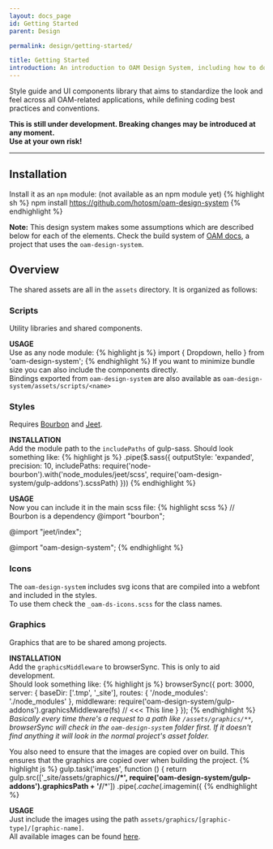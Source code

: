 ```yaml
---
layout: docs_page
id: Getting Started
parent: Design

permalink: design/getting-started/

title: Getting Started
introduction: An introduction to OAM Design System, including how to download and use it, some basic templates and examples.
---
```


Style guide and UI components library that aims to standardize the look and feel across all OAM-related applications, while defining coding best practices and conventions.

**This is still under development. Breaking changes may be introduced at any moment.**  
**Use at your own risk!**

---

## Installation

Install it as an `npm` module: (not available as an npm module yet)
{% highlight sh %}
npm install https://github.com/hotosm/oam-design-system
{% endhighlight %}

**Note:**
This design system makes some assumptions which are described below for each of the elements.
Check the build system of [OAM docs](https://github.com/hotosm/oam-docs/blob/master/gulpfile.js), a project that uses the `oam-design-system`.

## Overview

The shared assets are all in the `assets` directory. It is organized as follows:

### Scripts
Utility libraries and shared components.

**USAGE**  
Use as any node module:
{% highlight js %}
import { Dropdown, hello } from 'oam-design-system';
{% endhighlight %}
If you want to minimize bundle size you can also include the components directly.  
Bindings exported from `oam-design-system` are also available as `oam-design-system/assets/scripts/<name>`

### Styles
Requires [Bourbon](https://github.com/lacroixdesign/node-bourbon) and [Jeet](https://github.com/mojotech/jeet).

**INSTALLATION**  
Add the module path to the `includePaths` of gulp-sass. Should look something like:
{% highlight js %}
.pipe($.sass({
  outputStyle: 'expanded',
  precision: 10,
  includePaths: require('node-bourbon').with('node_modules/jeet/scss', require('oam-design-system/gulp-addons').scssPath)
}))
{% endhighlight %}

**USAGE**  
Now you can include it in the main scss file:
{% highlight scss %}
// Bourbon is a dependency
@import "bourbon";

@import "jeet/index";

@import "oam-design-system";
{% endhighlight %}

### Icons
The `oam-design-system` includes svg icons that are compiled into a webfont and included in the styles.  
To use them check the `_oam-ds-icons.scss` for the class names.

### Graphics
Graphics that are to be shared among projects.

**INSTALLATION**  
Add the `graphicsMiddleware` to browserSync. This is only to aid development.  
Should look something like:
{% highlight js %}
browserSync({
  port: 3000,
  server: {
    baseDir: ['.tmp', '_site'],
    routes: {
      '/node_modules': './node_modules'
    },
    middleware: require('oam-design-system/gulp-addons').graphicsMiddleware(fs) // <<< This line
  }
});
{% endhighlight %}
*Basically every time there's a request to a path like `/assets/graphics/**`, browserSync will check in the `oam-design-system` folder first. If it doesn't find anything it will look in the normal project's asset folder.*

You also need to ensure that the images are copied over on build.
This ensures that the graphics are copied over when building the project.
{% highlight js %}
gulp.task('images', function () {
  return gulp.src(['_site/assets/graphics/**/*', require('oam-design-system/gulp-addons').graphicsPath + '/**/*'])
    .pipe($.cache($.imagemin({
{% endhighlight %}

**USAGE**  
Just include the images using the path `assets/graphics/[graphic-type]/[graphic-name]`.  
All available images can be found [here](assets/graphics/).
